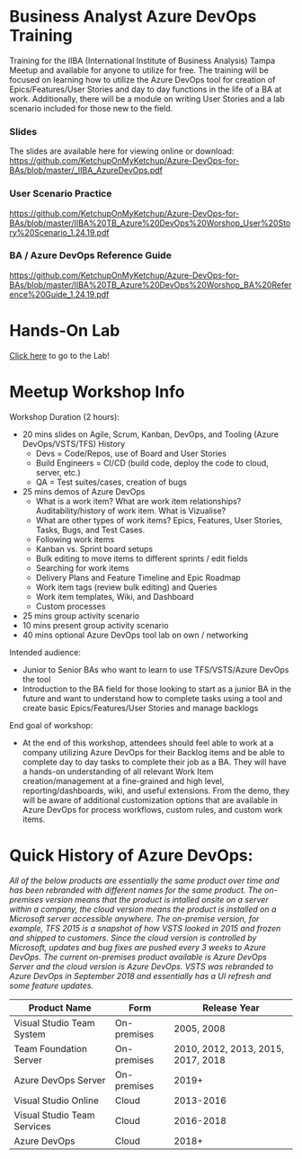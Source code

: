# Business Analyst Azure DevOps Training
Training for the IIBA (International Institute of Business Analysis) Tampa Meetup and available for anyone to utilize for free.  The training will be focused on learning how to utilize the Azure DevOps tool for creation of Epics/Features/User Stories and day to day functions in the life of a BA at work.  Additionally, there will be a module on writing User Stories and a lab scenario included for those new to the field. 

### Slides
The slides are available here for viewing online or download: https://github.com/KetchupOnMyKetchup/Azure-DevOps-for-BAs/blob/master/_IIBA_AzureDevOps.pdf

### User Scenario Practice
https://github.com/KetchupOnMyKetchup/Azure-DevOps-for-BAs/blob/master/IIBA%20TB_Azure%20DevOps%20Worshop_User%20Story%20Scenario_1.24.19.pdf

### BA / Azure DevOps Reference Guide
https://github.com/KetchupOnMyKetchup/Azure-DevOps-for-BAs/blob/master/IIBA%20TB_Azure%20DevOps%20Worshop_BA%20Reference%20Guide_1.24.19.pdf

# Hands-On Lab
[Click here](https://github.com/catenn/IIBA/wiki) to go to the Lab!

# Meetup Workshop Info
Workshop Duration (2 hours):
* 20 mins slides on Agile, Scrum, Kanban, DevOps, and Tooling (Azure DevOps/VSTS/TFS) History
   * Devs = Code/Repos, use of Board and User Stories
   * Build Engineers = CI/CD (build code, deploy the code to cloud, server, etc.)
   * QA = Test suites/cases, creation of bugs
* 25 mins demos of Azure DevOps
   * What is a work item? What are work item relationships? Auditability/history of work item. What is Vizualise?
   * What are other types of work items? Epics, Features, User Stories, Tasks, Bugs, and Test Cases. 
   * Following work items
   * Kanban vs. Sprint board setups
   * Bulk editing to move items to different sprints / edit fields
   * Searching for work items
   * Delivery Plans and Feature Timeline and Epic Roadmap
   * Work item tags (review bulk editing) and Queries
   * Work item templates, Wiki, and Dashboard
   * Custom processes
* 25 mins group activity scenario
* 10 mins present group activity scenario
* 40 mins optional Azure DevOps tool lab on own / networking

Intended audience: 
* Junior to Senior BAs who want to learn to use TFS/VSTS/Azure DevOps the tool
* Introduction to the BA field for those looking to start as a junior BA in the future and want to understand how to complete tasks using a tool and create basic Epics/Features/User Stories and manage backlogs

End goal of workshop:
* At the end of this workshop, attendees should feel able to work at a company utilizing Azure DevOps for their Backlog items and be able to complete day to day tasks to complete their job as a BA.  They will have a hands-on understanding of all relevant Work Item creation/management at a fine-grained and high level, reporting/dashboards, wiki, and useful extensions.  From the demo, they will be aware of additional customization options that are available in Azure DevOps for process workflows, custom rules, and custom work items. 

# Quick History of Azure DevOps:
*All of the below products are essentially the same product over time and has been rebranded with different names for the same product.  The on-premises version means that the product is intalled onsite on a server within a company, the cloud version means the product is installed on a Microsoft server accessible anywhere.  The on-premise version, for example, TFS 2015 is a snapshot of how VSTS looked in 2015 and frozen and shipped to customers.  Since the cloud version is controlled by Microsoft, updates and bug fixes are pushed every 3 weeks to Azure DevOps. The current on-premises product available is Azure DevOps Server and the cloud version is Azure DevOps.  VSTS was rebranded to Azure DevOps in September 2018 and essentially has a UI refresh and some feature updates.*

| Product Name | Form | Release Year |
| ------------ | ---- | ------------ |
| Visual Studio Team System | On-premises | 2005, 2008 | | 
| Team Foundation Server | On-premises | 2010, 2012, 2013, 2015, 2017, 2018 | | 
| Azure DevOps Server | On-premises | 2019+ | | 
| Visual Studio Online | Cloud | 2013-2016 | | 
| Visual Studio Team Services	 | Cloud | 2016-2018 | | 
| Azure DevOps	 | Cloud | 2018+ | | 




